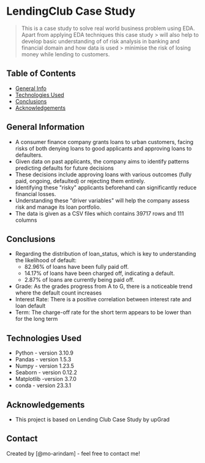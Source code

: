 # LendingClub Case Study
> This is a case study to solve real world business problem using EDA. Apart from applying EDA techniques this case study > will also help to develop basic understanding of of risk analysis in banking and financial domain and how data is used > minimise the risk of losing money while lending to customers.


## Table of Contents
* [General Info](#general-information)
* [Technologies Used](#technologies-used)
* [Conclusions](#conclusions)
* [Acknowledgements](#acknowledgements)

<!-- You can include any other section that is pertinent to your problem -->

## General Information
- A consumer finance company grants loans to urban customers, facing risks of both denying loans to good applicants and approving loans to defaulters.
- Given data on past applicants, the company aims to identify patterns predicting defaults for future decisions
- These decisions include approving loans with various outcomes (fully paid, ongoing, defaulted) or rejecting them entirely.
- Identifying these "risky" applicants beforehand can significantly reduce financial losses.
- Understanding these "driver variables" will help the company assess risk and manage its loan portfolio.
- The data is given as a CSV files which contains 39717 rows and 111 columns


<!-- You don't have to answer all the questions - just the ones relevant to your project. -->

## Conclusions
- Regarding the distribution of loan_status, which is key to understanding the likelihood of default:
    - 82.96% of loans have been fully paid off.
    - 14.17% of loans have been charged off, indicating a default.
    - 2.87% of loans are currently being paid off.
- Grade: As the grades progress from A to G, there is a noticeable trend where the default count increases
- Interest Rate: There is a positive correlation between interest rate and loan default
- Term: The charge-off rate for the short term appears to be lower than for the long term


<!-- You don't have to answer all the questions - just the ones relevant to your project. -->


## Technologies Used
- Python  - version 3.10.9
- Pandas  - version 1.5.3
- Numpy   - version 1.23.5
- Seaborn - version 0.12.2
- Matplotlib -version 3.7.0
- conda - version 23.3.1 

<!-- As the libraries versions keep on changing, it is recommended to mention the version of library used in this project -->

## Acknowledgements
- This project is based on Lending Club Case Study by upGrad



## Contact
Created by [@mo-arindam] - feel free to contact me!


<!-- Optional -->
<!-- ## License -->
<!-- This project is open source and available under the [... License](). -->

<!-- You don't have to include all sections - just the one's relevant to your project -->